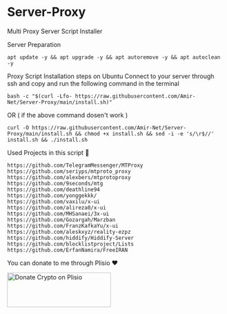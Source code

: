 # Server-Proxy
Multi Proxy Server Script Installer

Server Preparation
```
apt update -y && apt upgrade -y && apt autoremove -y && apt autoclean -y
```

Proxy Script Installation steps on Ubuntu Connect to your server through ssh and copy and run the following command in the terminal
```
bash -c "$(curl -Lfo- https://raw.githubusercontent.com/Amir-Net/Server-Proxy/main/install.sh)"
```
OR ( if the above command dosen't work )
```
curl -O https://raw.githubusercontent.com/Amir-Net/Server-Proxy/main/install.sh && chmod +x install.sh && sed -i -e 's/\r$//' install.sh && ./install.sh
```
Used Projects in this script 🙏
```
https://github.com/TelegramMessenger/MTProxy
https://github.com/seriyps/mtproto_proxy
https://github.com/alexbers/mtprotoproxy
https://github.com/9seconds/mtg
https://github.com/deathline94
https://github.com/yonggekkk/
https://github.com/vaxilu/x-ui
https://github.com/alireza0/x-ui
https://github.com/MHSanaei/3x-ui
https://github.com/Gozargah/Marzban
https://github.com/FranzKafkaYu/x-ui
https://github.com/aleskxyz/reality-ezpz
https://github.com/hiddify/Hiddify-Server
https://github.com/blocklistproject/Lists
https://github.com/ErfanNamira/FreeIRAN
```
You can donate to me through Plisio ❤️

<a href="https://plisio.net/donate/f_9qcQRU" target="_blank"><img src="https://plisio.net/img/donate/donate_light_icons_color.png" alt="Donate Crypto on Plisio" width="240" height="80" /></a>
